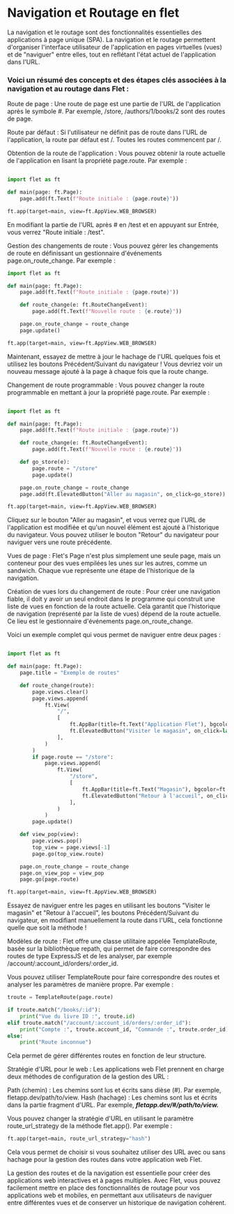 # Navigation et Routage en flet

La navigation et le routage sont des fonctionnalités essentielles des applications à page unique (SPA). La navigation et le routage permettent d'organiser l'interface utilisateur de l'application en pages virtuelles (vues) et de "naviguer" entre elles, tout en reflétant l'état actuel de l'application dans l'URL.

### Voici un résumé des concepts et des étapes clés associées à la navigation et au routage dans Flet :

Route de page : Une route de page est une partie de l'URL de l'application après le symbole #. Par exemple, /store, /authors/1/books/2 sont des routes de page.

Route par défaut : Si l'utilisateur ne définit pas de route dans l'URL de l'application, la route par défaut est /. Toutes les routes commencent par /.

Obtention de la route de l'application : Vous pouvez obtenir la route actuelle de l'application en lisant la propriété page.route. Par exemple :

```python

import flet as ft

def main(page: ft.Page):
    page.add(ft.Text(f"Route initiale : {page.route}"))

ft.app(target=main, view=ft.AppView.WEB_BROWSER)
```
En modifiant la partie de l'URL après # en /test et en appuyant sur Entrée, vous verrez "Route initiale : /test".

Gestion des changements de route : Vous pouvez gérer les changements de route en définissant un gestionnaire d'événements page.on_route_change. Par exemple :

```python
import flet as ft

def main(page: ft.Page):
    page.add(ft.Text(f"Route initiale : {page.route}"))

    def route_change(e: ft.RouteChangeEvent):
        page.add(ft.Text(f"Nouvelle route : {e.route}"))

    page.on_route_change = route_change
    page.update()

ft.app(target=main, view=ft.AppView.WEB_BROWSER)
```
Maintenant, essayez de mettre à jour le hachage de l'URL quelques fois et utilisez les boutons Précédent/Suivant du navigateur ! Vous devriez voir un nouveau message ajouté à la page à chaque fois que la route change.

Changement de route programmable : Vous pouvez changer la route programmable en mettant à jour la propriété page.route. Par exemple :

```python

import flet as ft

def main(page: ft.Page):
    page.add(ft.Text(f"Route initiale : {page.route}"))

    def route_change(e: ft.RouteChangeEvent):
        page.add(ft.Text(f"Nouvelle route : {e.route}"))

    def go_store(e):
        page.route = "/store"
        page.update()

    page.on_route_change = route_change
    page.add(ft.ElevatedButton("Aller au magasin", on_click=go_store))

ft.app(target=main, view=ft.AppView.WEB_BROWSER)
```
Cliquez sur le bouton "Aller au magasin", et vous verrez que l'URL de l'application est modifiée et qu'un nouvel élément est ajouté à l'historique du navigateur. Vous pouvez utiliser le bouton "Retour" du navigateur pour naviguer vers une route précédente.

Vues de page : Flet's Page n'est plus simplement une seule page, mais un conteneur pour des vues empilées les unes sur les autres, comme un sandwich. Chaque vue représente une étape de l'historique de la navigation.

Création de vues lors du changement de route : Pour créer une navigation fiable, il doit y avoir un seul endroit dans le programme qui construit une liste de vues en fonction de la route actuelle. Cela garantit que l'historique de navigation (représenté par la liste de vues) dépend de la route actuelle. Ce lieu est le gestionnaire d'événements page.on_route_change.

Voici un exemple complet qui vous permet de naviguer entre deux pages :

```python

import flet as ft

def main(page: ft.Page):
    page.title = "Exemple de routes"

    def route_change(route):
        page.views.clear()
        page.views.append(
            ft.View(
                "/",
                [
                    ft.AppBar(title=ft.Text("Application Flet"), bgcolor=ft.colors.SURFACE_VARIANT),
                    ft.ElevatedButton("Visiter le magasin", on_click=lambda _: page.go("/store")),
                ],
            )
        )
        if page.route == "/store":
            page.views.append(
                ft.View(
                    "/store",
                    [
                        ft.AppBar(title=ft.Text("Magasin"), bgcolor=ft.colors.SURFACE_VARIANT),
                        ft.ElevatedButton("Retour à l'accueil", on_click=lambda _: page.go("/")),
                    ],
                )
            )
        page.update()

    def view_pop(view):
        page.views.pop()
        top_view = page.views[-1]
        page.go(top_view.route)

    page.on_route_change = route_change
    page.on_view_pop = view_pop
    page.go(page.route)

ft.app(target=main, view=ft.AppView.WEB_BROWSER)
```
Essayez de naviguer entre les pages en utilisant les boutons "Visiter le magasin" et "Retour à l'accueil", les boutons Précédent/Suivant du navigateur, en modifiant manuellement la route dans l'URL, cela fonctionne quelle que soit la méthode !

Modèles de route : Flet offre une classe utilitaire appelée TemplateRoute, basée sur la bibliothèque repath, qui permet de faire correspondre des routes de type ExpressJS et de les analyser, par exemple /account/:account_id/orders/:order_id.

Vous pouvez utiliser TemplateRoute pour faire correspondre des routes et analyser les paramètres de manière propre. Par exemple :

```python
troute = TemplateRoute(page.route)

if troute.match("/books/:id"):
    print("Vue du livre ID :", troute.id)
elif troute.match("/account/:account_id/orders/:order_id"):
    print("Compte :", troute.account_id, "Commande :", troute.order_id)
else:
    print("Route inconnue")
```
Cela permet de gérer différentes routes en fonction de leur structure.

Stratégie d'URL pour le web : Les applications web Flet prennent en charge deux méthodes de configuration de la gestion des URL :

Path (chemin) : Les chemins sont lus et écrits sans dièse (#). Par exemple, fletapp.dev/path/to/view.
Hash (hachage) : Les chemins sont lus et écrits dans la partie fragment d'URL. Par exemple, ***fletapp.dev/#/path/to/view.***

Vous pouvez changer la stratégie d'URL en utilisant le paramètre route_url_strategy de la méthode flet.app(). Par exemple :

```python
ft.app(target=main, route_url_strategy="hash")
```
Cela vous permet de choisir si vous souhaitez utiliser des URL avec ou sans hachage pour la gestion des routes dans votre application web Flet.

La gestion des routes et de la navigation est essentielle pour créer des applications web interactives et à pages multiples. Avec Flet, vous pouvez facilement mettre en place des fonctionnalités de routage pour vos applications web et mobiles, en permettant aux utilisateurs de naviguer entre différentes vues et de conserver un historique de navigation cohérent.

